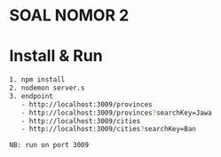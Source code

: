 # SOAL NOMOR 2
# Install & Run

```bash
1. npm install
2. nodemon server.s
3. endpoint
   - http://localhost:3009/provinces
   - http://localhost:3009/provinces?searchKey=Jawa
   - http://localhost:3009/cities
   - http://localhost:3009/cities?searchKey=Ban

NB: run on port 3009
```
